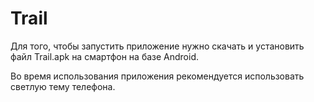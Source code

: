 # Trail
Для того, чтобы запустить приложение нужно скачать и установить файл Trail.apk на смартфон на базе Android.

Во время использования приложения рекомендуется использовать светлую тему телефона.
